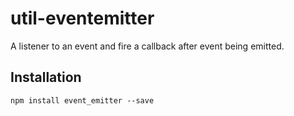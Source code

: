 # util-eventemitter
A listener to an event and fire a callback after event being emitted.

## Installation
```
npm install event_emitter --save
```
